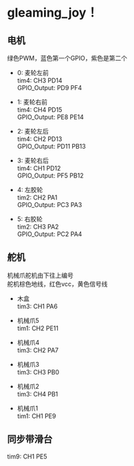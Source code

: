 # gleaming_joy！
 ## 电机  
绿色PWM，蓝色第一个GPIO，紫色是第二个 
- 0: 麦轮左前  
tim4: CH3 PD14  
GPIO_Output: PD9 PF4

- 1: 麦轮右前  
tim4: CH4 PD15  
GPIO_Output: PE8 PE14

- 2: 麦轮左后  
tim4: CH2 PD13  
GPIO_Output: PD11 PB13

- 3: 麦轮右后  
tim4: CH1 PD12  
GPIO_Output: PF5 PB12

- 4: 左胶轮  
tim2: CH2 PA1  
GPIO_Output: PC3 PA3

- 5: 右胶轮  
tim2: CH3 PA2  
GPIO_Output: PC2 PA4 

## 舵机
机械爪舵机由下往上编号  
舵机棕色地线，红色vcc，黄色信号线  
- 木盒  
tim3: CH1 PA6  

- 机械爪5  
tim1: CH2 PE11

- 机械爪4  
tim3: CH2 PA7  

- 机械爪3  
tim3: CH3 PB0  

- 机械爪2  
tim3: CH4 PB1  

- 机械爪1  
tim1: CH1 PE9  

## 同步带滑台
tim9: CH1 PE5  
